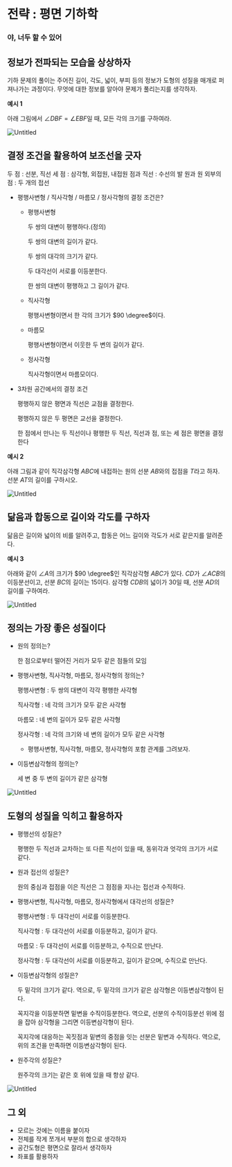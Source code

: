 # 전략 : 평면 기하학

### 야, **너두 할 수 있어**

## 정보가 전파되는 모습을 상상하자

기하 문제의 풀이는 주어진 길이, 각도, 넓이, 부피 등의 정보가 도형의 성질을 매개로 퍼져나가는 과정이다.
무엇에 대한 정보를 알아야 문제가 풀리는지를 생각하자.

**예시 1**

아래 그림에서 $\angle DBF= \angle EBF$일 때, 모든 각의 크기를 구하여라.

![Untitled](%EC%A0%84%EB%9E%B5%20%ED%8F%89%EB%A9%B4%20%EA%B8%B0%ED%95%98%ED%95%99%20161f0f24f93180428dcbf05b9af4a99d/Untitled.png)

## 결정 조건을 활용하여 보조선을 긋자

두 점 : 선분, 직선
세 점 : 삼각형, 외접원, 내접원
점과 직선 : 수선의 발
원과 원 외부의 점 : 두 개의 접선

- 평행사변형 / 직사각형 / 마름모 / 정사각형의 결정 조건은?
    - 평행사변형
        
        두 쌍의 대변이 평행하다.(정의)
        
        두 쌍의 대변의 길이가 같다.
        
        두 쌍의 대각의 크기가 같다.
        
        두 대각선이 서로를 이등분한다.
        
        한 쌍의 대변이 평행하고 그 길이가 같다.
        
    - 직사각형
        
        평행사변형이면서 한 각의 크기가 $90 \degree$이다.
        
    - 마름모
        
        평행사변형이면서 이웃한 두 변의 길이가 같다.
        
    - 정사각형
        
        직사각형이면서 마름모이다.
        
- 3차원 공간에서의 결정 조건
    
    평행하지 않은 평면과 직선은 교점을 결정한다.
    
    평행하지 않은 두 평면은 교선을 결정한다.
    
    한 점에서 만나는 두 직선이나 평행한 두 직선, 직선과 점, 또는 세 점은 평면을 결정한다
    

**예시 2**

아래 그림과 같이 직각삼각형 $ABC$에 내접하는 원의 선분 $AB$와의 접점을 $T$라고 하자.
선분 $AT$의 길이를 구하시오.

![Untitled](%EC%A0%84%EB%9E%B5%20%ED%8F%89%EB%A9%B4%20%EA%B8%B0%ED%95%98%ED%95%99%20161f0f24f93180428dcbf05b9af4a99d/Untitled%201.png)

## 닮음과 합동으로 길이와 각도를 구하자

닮음은 길이와 넓이의 비를 알려주고,
합동은 어느 길이와 각도가 서로 같은지를 알려준다.

**예시 3**

아래와 같이 $\angle A$의 크기가 $90 \degree$인 직각삼각형 $ABC$가 있다.
$CD$가 $\angle ACB$의 이등분선이고, 선분 $BC$의 길이는 $15$이다.
삼각형 $CDB$의 넓이가 $30$일 때, 선분 $AD$의 길이를 구하여라.

![Untitled](%EC%A0%84%EB%9E%B5%20%ED%8F%89%EB%A9%B4%20%EA%B8%B0%ED%95%98%ED%95%99%20161f0f24f93180428dcbf05b9af4a99d/Untitled%202.png)

## 정의는 가장 좋은 성질이다

- 원의 정의는?
    
    한 점으로부터 떨어진 거리가 모두 같은 점들의 모임
    
- 평행사변형, 직사각형, 마름모, 정사각형의 정의는?
    
    평행사변형 : 두 쌍의 대변이 각각 평행한 사각형
    
    직사각형 : 네 각의 크기가 모두 같은 사각형
    
    마름모 : 네 변의 길이가 모두 같은 사각형
    
    정사각형 : 네 각의 크기와 네 변의 길이가 모두 같은 사각형
    
    - 평행사변형, 직사각형, 마름모, 정사각형의 포함 관계를 그려보자.
- 이등변삼각형의 정의는?
    
    세 변 중 두 변의 길이가 같은 삼각형
    

![Untitled](%EC%A0%84%EB%9E%B5%20%ED%8F%89%EB%A9%B4%20%EA%B8%B0%ED%95%98%ED%95%99%20161f0f24f93180428dcbf05b9af4a99d/Untitled%203.png)

## 도형의 성질을 익히고 활용하자

- 평행선의 성질은?
    
    평행한 두 직선과 교차하는 또 다른 직선이 있을 때, 동위각과 엇각의 크기가 서로 같다.
    
- 원과 접선의 성질은?
    
    원의 중심과 접점을 이은 직선은 그 점점을 지나는 접선과 수직하다.
    
- 평행사변형, 직사각형, 마름모, 정사각형에서 대각선의 성질은?
    
    평행사변형 : 두 대각선이 서로를 이등분한다.
    
    직사각형 : 두 대각선이 서로를 이등분하고, 길이가 같다.
    
    마름모 : 두 대각선이 서로를 이등분하고, 수직으로 만난다.
    
    정사각형 : 두 대각선이 서로를 이등분하고, 길이가 같으며, 수직으로 만난다.
    
- 이등변삼각형의 성질은?
    
    두 밑각의 크기가 같다.
    역으로, 두 밑각의 크기가 같은 삼각형은 이등변삼각형이 된다.
    
    꼭지각을 이등분하면 밑변을 수직이등분한다.
    역으로, 선분의 수직이등분선 위에 점을 잡아 삼각형을 그리면 이등변삼각형이 된다.
    
    꼭지각에 대응하는 꼭짓점과 밑변의 중점을 잇는 선분은 밑변과 수직하다.
    역으로, 위의 조건을 만족하면 이등변삼각형이 된다.
    
- 원주각의 성질은?
    
    원주각의 크기는 같은 호 위에 있을 때 항상 같다.
    

![Untitled](%EC%A0%84%EB%9E%B5%20%ED%8F%89%EB%A9%B4%20%EA%B8%B0%ED%95%98%ED%95%99%20161f0f24f93180428dcbf05b9af4a99d/Untitled%204.png)

## 그 외

- 모르는 것에는 이름을 붙이자
- 전체를 작게 쪼개서 부분의 합으로 생각하자
- 공간도형은 평면으로 잘라서 생각하자
- 좌표를 활용하자